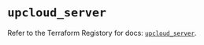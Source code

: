 # `upcloud_server`

Refer to the Terraform Registory for docs: [`upcloud_server`](https://registry.terraform.io/providers/upcloudltd/upcloud/3.2.0/docs/resources/server).
